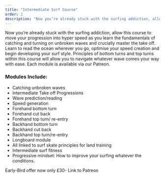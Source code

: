 ```yaml
---
title: "Intermediate Surf Course"
order: 2
description: "Now you’re already stuck with the surfing addiction, allow this course to move your progression into hyper speed as you learn the fundamentals of catching and turning on unbroken waves and crucially master the take off. Principles of bottom turns and top turns within this course will allow you to navigate whatever wave comes your way with ease."
---
```


Now you’re already stuck with the surfing addiction, allow this course to move your progression into hyper speed as you learn the fundamentals of catching and turning on unbroken waves and crucially master the take off.
Learn to read the ocean wherever you go, optimise your speed creation and begin developing your surf style. Principles of bottom turns and top turns within this course will allow you to navigate whatever wave comes your way with ease. Each module is available via our Patreon.

### Modules Include:

- Catching unbroken waves
- Intermediate Take off Progressions
- Wave prediction/reading
- Speed generation
- Forehand bottom turn
- Forehand cut back
- Forehand top turn/ re-entry
- Backhand bottom turn
- Backhand cut back
- Backhand top turn/re-entry
- Longboard module
- All linked to surf skate principles for land training
- Intermediate surf fitness
- Progressive mindset: How to improve your surfing whatever the conditions.

Early-Bird offer now only £30- Link to Patreon
